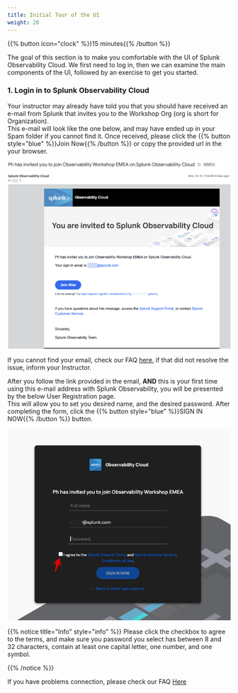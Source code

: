 ```yaml
---
title: Initial Tour of the UI
weight: 20
---
```


{{% button icon="clock" %}}15 minutes{{% /button %}}

The goal of this section is to make you comfortable with the UI of Splunk Observability Cloud. We first need to log in, then we can examine the main components of the UI, followed by an exercise to get you started.

### 1. Login in to Splunk Observability Cloud

Your instructor may already have told you that you should have received an e-mail from Splunk that invites you to the Workshop Org (org is short for Organization).  
This e-mail will look like the one below, and may have ended up in your Spam folder if you cannot find it. Once received, please click the {{% button style="blue" %}}Join Now{{% /button %}} or copy the provided url in the your browser.

![email](../images/invite-email.png?width=25vw)

If you cannot find your email, check our FAQ [here](99-login-faq), if that did not resolve the issue, inform your Instructor.

After  you follow the link provided in the email, **AND** this is your first time using this e-mail address with Splunk Observability, you will be presented by the below User Registration page.  
This will allow you to set you desired name, and the desired password. After completing the form, click the {{% button style="blue" %}}SIGN IN NOW{{% /button %}} button.

![User-Setup](../images/enter-password.png?width=25vw)

{{% notice title="Info" style="info" %}}
Please click the checkbox to agree to the terms, and make sure you password you select has between 8 and 32 characters, contain at least one capital letter, one number, and one symbol.

{{% /notice %}}

If you have problems connection, please check our FAQ [Here](99-login-faq)
